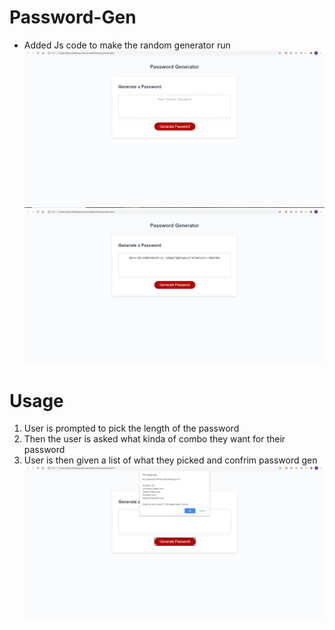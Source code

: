 # Password-Gen
- Added Js code to make the random generator run
![Frontpage](images\hw1.PNG)
![Password shown](images\hw2.PNG)
# Usage
1. User is prompted to pick the length of the password
2. Then the user is asked what kinda of combo they want for their password
3. User is then given a list of what they picked and confrim password gen
![User confrim](images\hw3.PNG)